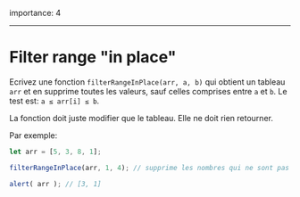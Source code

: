 importance: 4

---

# Filter range "in place"

Ecrivez une fonction `filterRangeInPlace(arr, a, b)` qui obtient un tableau `arr` et en supprime toutes les valeurs, sauf celles comprises entre `a` et `b`. Le test est: `a ≤ arr[i] ≤ b`.

La fonction doit juste modifier que le tableau. Elle ne doit rien retourner.

Par exemple:
```js
let arr = [5, 3, 8, 1];

filterRangeInPlace(arr, 1, 4); // supprime les nombres qui ne sont pas entre 1 et 4

alert( arr ); // [3, 1]
```
